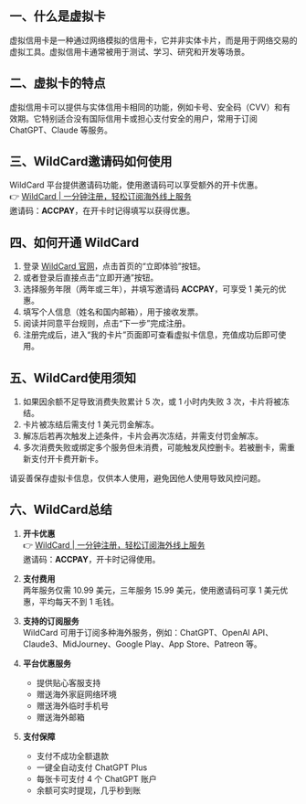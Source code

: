 ## 一、什么是虚拟卡

虚拟信用卡是一种通过网络模拟的信用卡，它并非实体卡片，而是用于网络交易的虚拟工具。虚拟信用卡通常被用于测试、学习、研究和开发等场景。

## 二、虚拟卡的特点

虚拟信用卡可以提供与实体信用卡相同的功能，例如卡号、安全码（CVV）和有效期。它特别适合没有国际信用卡或担心支付安全的用户，常用于订阅 ChatGPT、Claude 等服务。

## 三、WildCard邀请码如何使用

WildCard 平台提供邀请码功能，使用邀请码可以享受额外的开卡优惠。  
👉 [WildCard | 一分钟注册，轻松订阅海外线上服务](https://bit.ly/bewildcard)  
邀请码：**ACCPAY**，在开卡时记得填写以获得优惠。

## 四、如何开通 WildCard

1. 登录 [WildCard 官网](https://bit.ly/bewildcard)，点击首页的“立即体验”按钮。  
2. 或者登录后直接点击“立即开通”按钮。  
3. 选择服务年限（两年或三年），并填写邀请码 **ACCPAY**，可享受 1 美元的优惠。  
4. 填写个人信息（姓名和国内邮箱），用于接收发票。  
5. 阅读并同意平台规则，点击“下一步”完成注册。  
6. 注册完成后，进入“我的卡片”页面即可查看虚拟卡信息，充值成功后即可使用。

## 五、WildCard使用须知

1. 如果因余额不足导致消费失败累计 5 次，或 1 小时内失败 3 次，卡片将被冻结。  
2. 卡片被冻结后需支付 1 美元罚金解冻。  
3. 解冻后若再次触发上述条件，卡片会再次冻结，并需支付罚金解冻。  
4. 多次消费失败或绑定多个服务但未消费，可能触发风控删卡。若被删卡，需重新支付开卡费开新卡。

请妥善保存虚拟卡信息，仅供本人使用，避免因他人使用导致风控问题。

## 六、WildCard总结

1. **开卡优惠**  
   👉 [WildCard | 一分钟注册，轻松订阅海外线上服务](https://bit.ly/bewildcard)  
   邀请码：**ACCPAY**，开卡时记得使用。

2. **支付费用**  
   两年服务仅需 10.99 美元，三年服务 15.99 美元，使用邀请码可享 1 美元优惠，平均每天不到 1 毛钱。

3. **支持的订阅服务**  
   WildCard 可用于订阅多种海外服务，例如：ChatGPT、OpenAI API、Claude3、MidJourney、Google Play、App Store、Patreon 等。

4. **平台优惠服务**  
   - 提供贴心客服支持  
   - 赠送海外家庭网络环境  
   - 赠送海外临时手机号  
   - 赠送海外邮箱  

5. **支付保障**  
   - 支付不成功全额退款  
   - 一键全自动支付 ChatGPT Plus  
   - 每张卡可支付 4 个 ChatGPT 账户  
   - 余额可实时提现，几乎秒到账